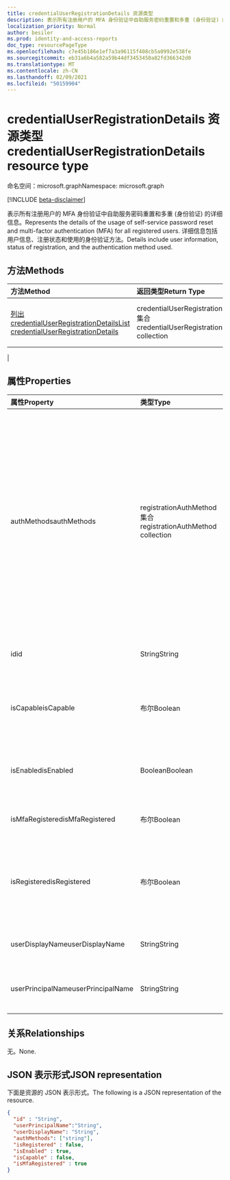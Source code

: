 ```yaml
---
title: credentialUserRegistrationDetails 资源类型
description: 表示所有注册用户的 MFA 身份验证中自助服务密码重置和多重 (身份验证) 的详细信息。
localization_priority: Normal
author: besiler
ms.prod: identity-and-access-reports
doc_type: resourcePageType
ms.openlocfilehash: c7e45b186e1ef7a3a96115f408cb5a0992e538fe
ms.sourcegitcommit: eb31a6b4a582a59b44df3453450a82fd366342d0
ms.translationtype: MT
ms.contentlocale: zh-CN
ms.lasthandoff: 02/09/2021
ms.locfileid: "50159904"
---
```

# <a name="credentialuserregistrationdetails-resource-type"></a><span data-ttu-id="09885-103">credentialUserRegistrationDetails 资源类型</span><span class="sxs-lookup"><span data-stu-id="09885-103">credentialUserRegistrationDetails resource type</span></span>

<span data-ttu-id="09885-104">命名空间：microsoft.graph</span><span class="sxs-lookup"><span data-stu-id="09885-104">Namespace: microsoft.graph</span></span>

[!INCLUDE [beta-disclaimer](../../includes/beta-disclaimer.md)]

<span data-ttu-id="09885-105">表示所有注册用户的 MFA 身份验证中自助服务密码重置和多重 (身份验证) 的详细信息。</span><span class="sxs-lookup"><span data-stu-id="09885-105">Represents the details of the usage of self-service password reset and multi-factor authentication (MFA) for all registered users.</span></span> <span data-ttu-id="09885-106">详细信息包括用户信息、注册状态和使用的身份验证方法。</span><span class="sxs-lookup"><span data-stu-id="09885-106">Details include user information, status of registration, and the authentication method used.</span></span>

## <a name="methods"></a><span data-ttu-id="09885-107">方法</span><span class="sxs-lookup"><span data-stu-id="09885-107">Methods</span></span>

| <span data-ttu-id="09885-108">方法</span><span class="sxs-lookup"><span data-stu-id="09885-108">Method</span></span>       | <span data-ttu-id="09885-109">返回类型</span><span class="sxs-lookup"><span data-stu-id="09885-109">Return Type</span></span> | <span data-ttu-id="09885-110">说明</span><span class="sxs-lookup"><span data-stu-id="09885-110">Description</span></span> |
|:-------------|:------------|:------------|
| [<span data-ttu-id="09885-111">列出 credentialUserRegistrationDetails</span><span class="sxs-lookup"><span data-stu-id="09885-111">List credentialUserRegistrationDetails</span></span>](../api/reportroot-list-credentialuserregistrationdetails.md) | <span data-ttu-id="09885-112">credentialUserRegistrationDetails 集合</span><span class="sxs-lookup"><span data-stu-id="09885-112">credentialUserRegistrationDetails collection</span></span> | <span data-ttu-id="09885-113">获取给定租户 [的 credentialUserRegistrationDetails](../resources/credentialuserregistrationdetails.md) 对象列表。</span><span class="sxs-lookup"><span data-stu-id="09885-113">Get a list of [credentialUserRegistrationDetails](../resources/credentialuserregistrationdetails.md) objects for a given tenant.</span></span>
 |

## <a name="properties"></a><span data-ttu-id="09885-114">属性</span><span class="sxs-lookup"><span data-stu-id="09885-114">Properties</span></span>

| <span data-ttu-id="09885-115">属性</span><span class="sxs-lookup"><span data-stu-id="09885-115">Property</span></span>     | <span data-ttu-id="09885-116">类型</span><span class="sxs-lookup"><span data-stu-id="09885-116">Type</span></span>        | <span data-ttu-id="09885-117">说明</span><span class="sxs-lookup"><span data-stu-id="09885-117">Description</span></span> |
|:-------------|:------------|:------------|
| <span data-ttu-id="09885-118">authMethods</span><span class="sxs-lookup"><span data-stu-id="09885-118">authMethods</span></span> | <span data-ttu-id="09885-119">registrationAuthMethod 集合</span><span class="sxs-lookup"><span data-stu-id="09885-119">registrationAuthMethod collection</span></span> | <span data-ttu-id="09885-120">表示用户已注册的身份验证方法。</span><span class="sxs-lookup"><span data-stu-id="09885-120">Represents the authentication method that the user has registered.</span></span> <span data-ttu-id="09885-121">可能的值是：、 (仅用于自助服务密码重置) 、和 (仅支持在注册 `email` `mobilePhone` `officePhone` `securityQuestion` `appNotification` `appCode` `alternateMobilePhone`) 。</span><span class="sxs-lookup"><span data-stu-id="09885-121">Possible values are: `email`, `mobilePhone`, `officePhone`, `securityQuestion` (only used for self-service password reset), `appNotification`, `appCode`, and `alternateMobilePhone` (supported only in registration).</span></span> |
| <span data-ttu-id="09885-122">id</span><span class="sxs-lookup"><span data-stu-id="09885-122">id</span></span> | <span data-ttu-id="09885-123">String</span><span class="sxs-lookup"><span data-stu-id="09885-123">String</span></span> | <span data-ttu-id="09885-124">活动的唯一标识符。</span><span class="sxs-lookup"><span data-stu-id="09885-124">The unique identifier for the activity.</span></span> <span data-ttu-id="09885-125">只读。</span><span class="sxs-lookup"><span data-stu-id="09885-125">Read-only.</span></span>|
| <span data-ttu-id="09885-126">isCapable</span><span class="sxs-lookup"><span data-stu-id="09885-126">isCapable</span></span> | <span data-ttu-id="09885-127">布尔</span><span class="sxs-lookup"><span data-stu-id="09885-127">Boolean</span></span> | <span data-ttu-id="09885-128">指示用户是否已准备好执行自助服务密码重置或 MFA。</span><span class="sxs-lookup"><span data-stu-id="09885-128">Indicates whether the user is ready to perform self-service password reset or MFA.</span></span> |
| <span data-ttu-id="09885-129">isEnabled</span><span class="sxs-lookup"><span data-stu-id="09885-129">isEnabled</span></span> | <span data-ttu-id="09885-130">Boolean</span><span class="sxs-lookup"><span data-stu-id="09885-130">Boolean</span></span> | <span data-ttu-id="09885-131">指示用户是否已启用执行自助服务密码重置。</span><span class="sxs-lookup"><span data-stu-id="09885-131">Indiciates whether the user enabled to perform self-service password reset.</span></span> |
| <span data-ttu-id="09885-132">isMfaRegistered</span><span class="sxs-lookup"><span data-stu-id="09885-132">isMfaRegistered</span></span> | <span data-ttu-id="09885-133">布尔</span><span class="sxs-lookup"><span data-stu-id="09885-133">Boolean</span></span> | <span data-ttu-id="09885-134">指示用户是否已注册 MFA。</span><span class="sxs-lookup"><span data-stu-id="09885-134">Indiciates whether the user is registered for MFA.</span></span> |
| <span data-ttu-id="09885-135">isRegistered</span><span class="sxs-lookup"><span data-stu-id="09885-135">isRegistered</span></span> | <span data-ttu-id="09885-136">布尔</span><span class="sxs-lookup"><span data-stu-id="09885-136">Boolean</span></span> | <span data-ttu-id="09885-137">指示用户是否已注册任何用于自助密码重置的身份验证方法。</span><span class="sxs-lookup"><span data-stu-id="09885-137">Indicates whether the user has registered any authentication methods for self-service password reset.</span></span> |
| <span data-ttu-id="09885-138">userDisplayName</span><span class="sxs-lookup"><span data-stu-id="09885-138">userDisplayName</span></span> | <span data-ttu-id="09885-139">String</span><span class="sxs-lookup"><span data-stu-id="09885-139">String</span></span> | <span data-ttu-id="09885-140">提供相应用户的用户名。</span><span class="sxs-lookup"><span data-stu-id="09885-140">Provides the user name of the corresponding user.</span></span> |
| <span data-ttu-id="09885-141">userPrincipalName</span><span class="sxs-lookup"><span data-stu-id="09885-141">userPrincipalName</span></span> | <span data-ttu-id="09885-142">String</span><span class="sxs-lookup"><span data-stu-id="09885-142">String</span></span> | <span data-ttu-id="09885-143">提供相应用户的用户主体名称。</span><span class="sxs-lookup"><span data-stu-id="09885-143">Provides the user principal name of the corresponding user.</span></span> |

## <a name="relationships"></a><span data-ttu-id="09885-144">关系</span><span class="sxs-lookup"><span data-stu-id="09885-144">Relationships</span></span>

<span data-ttu-id="09885-145">无。</span><span class="sxs-lookup"><span data-stu-id="09885-145">None.</span></span>

## <a name="json-representation"></a><span data-ttu-id="09885-146">JSON 表示形式</span><span class="sxs-lookup"><span data-stu-id="09885-146">JSON representation</span></span>

<span data-ttu-id="09885-147">下面是资源的 JSON 表示形式。</span><span class="sxs-lookup"><span data-stu-id="09885-147">The following is a JSON representation of the resource.</span></span>

<!-- {
  "blockType": "resource",
  "optionalProperties": [

  ],
  "@odata.type": "microsoft.graph.credentialUserRegistrationDetails",
  "keyProperty": "id"
}-->

```json
{
  "id" : "String",
  "userPrincipalName":"String",
  "userDisplayName": "String",
  "authMethods": ["string"],
  "isRegistered" : false,
  "isEnabled" : true,
  "isCapable" : false,
  "isMfaRegistered" : true
}
```

<!-- uuid: 16cd6b66-4b1a-43a1-adaf-3a886856ed98
2019-02-04 14:57:30 UTC -->
<!-- {
  "type": "#page.annotation",
  "description": "credentialUserRegistrationDetails resource",
  "keywords": "",
  "section": "documentation",
  "tocPath": ""
}-->



